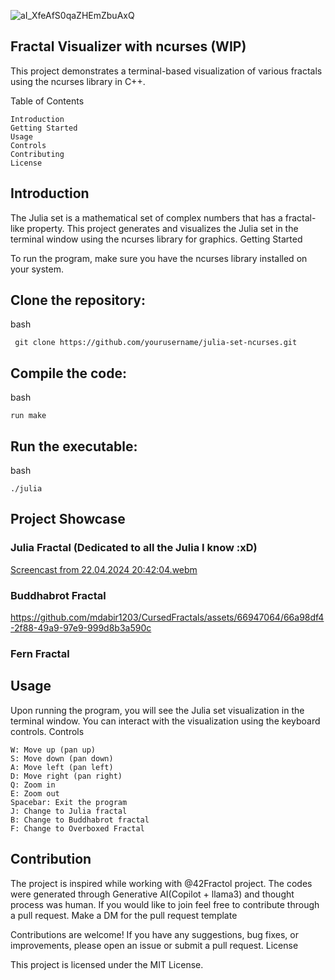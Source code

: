 ![aI_XfeAfS0qaZHEmZbuAxQ](https://github.com/mdabir1203/CursedFractals/assets/66947064/e3be3acd-1b2d-489d-b27f-e67d9da96964)

## Fractal Visualizer with ncurses (WIP)

This project demonstrates a terminal-based visualization of various fractals using the ncurses library in C++.

Table of Contents

    Introduction
    Getting Started
    Usage
    Controls
    Contributing
    License

## Introduction

The Julia set is a mathematical set of complex numbers that has a fractal-like property. This project generates and visualizes the Julia set in the terminal window using the ncurses library for graphics.
Getting Started

To run the program, make sure you have the ncurses library installed on your system.

## Clone the repository:

bash

``` git clone https://github.com/yourusername/julia-set-ncurses.git```
   
## Compile the code:

bash
```
run make
``` 
## Run the executable:

bash
```
./julia
```

## Project Showcase

### Julia Fractal (Dedicated to all the Julia I know :xD)
[Screencast from 22.04.2024 20:42:04.webm](https://github.com/mdabir1203/Julia-terminal/assets/66947064/4c404210-01f3-4db6-bacb-23da68c3c7d1)

### Buddhabrot Fractal
https://github.com/mdabir1203/CursedFractals/assets/66947064/66a98df4-2f88-49a9-97e9-999d8b3a590c

### Fern Fractal


## Usage

Upon running the program, you will see the Julia set visualization in the terminal window. You can interact with the visualization using the keyboard controls.
Controls

    W: Move up (pan up)
    S: Move down (pan down)
    A: Move left (pan left)
    D: Move right (pan right)
    Q: Zoom in
    E: Zoom out
    Spacebar: Exit the program
    J: Change to Julia fractal 
    B: Change to Buddhabrot fractal
    F: Change to Overboxed Fractal

## Contribution

The project is inspired while working with @42Fractol project.  The codes were generated through Generative AI(Copilot + llama3) and thought process was human. If you would like to join feel free to contribute through a pull request. Make a DM for the pull request template

Contributions are welcome! If you have any suggestions, bug fixes, or improvements, please open an issue or submit a pull request.
License

This project is licensed under the MIT License.
